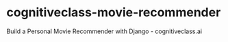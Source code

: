 # cognitiveclass-movie-recommender
Build a Personal Movie Recommender with Django - cognitiveclass.ai
